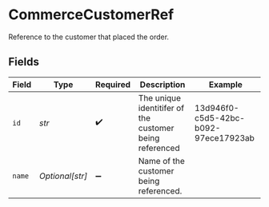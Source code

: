 # CommerceCustomerRef

Reference to the customer that placed the order.


## Fields

| Field                                                   | Type                                                    | Required                                                | Description                                             | Example                                                 |
| ------------------------------------------------------- | ------------------------------------------------------- | ------------------------------------------------------- | ------------------------------------------------------- | ------------------------------------------------------- |
| `id`                                                    | *str*                                                   | :heavy_check_mark:                                      | The unique identitifer of the customer being referenced | 13d946f0-c5d5-42bc-b092-97ece17923ab                    |
| `name`                                                  | *Optional[str]*                                         | :heavy_minus_sign:                                      | Name of the customer being referenced.                  |                                                         |